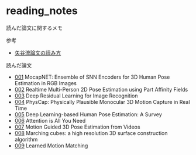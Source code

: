# reading_notes
読んだ論文に関するメモ

参考
- [矢谷流論文の読み方](https://iis-lab.org/misc/paperreading/)

読んだ論文
- [001](notes/001.md) MocapNET: Ensemble of SNN Encoders for 3D Human Pose Estimation in RGB Images
- [002](notes/002.md) Realtime Multi-Person 2D Pose Estimation using Part Affinity Fields
- [003](notes/003.md) Deep Residual Learning for Image Recognition
- [004](notes/004.md) PhysCap: Physically Plausible Monocular 3D Motion Capture in Real Time
- [005](notes/005.md) Deep Learning-based Human Pose Estimation: A Survey
- [006](notes/006.md) Attention is All You Need
- [007](notes/007.md) Motion Guided 3D Pose Estimation from Videos
- [008](notes/008.md) Marching cubes: a high resolution 3D surface construction algorithm
- [009](notes/009.md) Learned Motion Matching